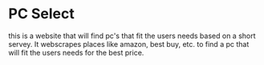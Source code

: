 # PC Select

this is a website that will find pc's that fit the users needs based on a short servey. It webscrapes places like amazon, best buy, etc. to find a pc that will fit the users needs for the best price.
